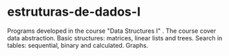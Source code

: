 # estruturas-de-dados-I
Programs developed in the course "Data Structures I" . The course cover data abstraction. Basic structures: matrices, linear lists and trees. Search in tables: sequential, binary and calculated. Graphs.
